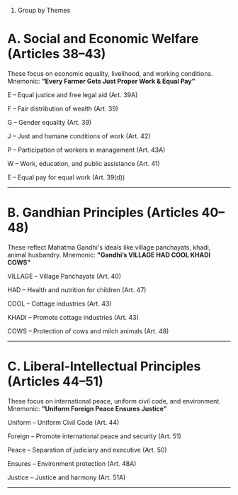 1. Group by Themes

# A. Social and Economic Welfare (Articles 38–43)

These focus on economic equality, livelihood, and working conditions.
Mnemonic: **"Every Farmer Gets Just Proper Work & Equal Pay"**

E – Equal justice and free legal aid (Art. 39A)

F – Fair distribution of wealth (Art. 39)

G – Gender equality (Art. 39)

J – Just and humane conditions of work (Art. 42)

P – Participation of workers in management (Art. 43A)

W – Work, education, and public assistance (Art. 41)

E – Equal pay for equal work (Art. 39(d))



---

# B. Gandhian Principles (Articles 40–48)

These reflect Mahatma Gandhi's ideals like village panchayats, khadi, animal husbandry.
Mnemonic: **"Gandhi’s VILLAGE HAD COOL KHADI COWS"**

VILLAGE – Village Panchayats (Art. 40)

HAD – Health and nutrition for children (Art. 47)

COOL – Cottage industries (Art. 43)

KHADI – Promote cottage industries (Art. 43)

COWS – Protection of cows and milch animals (Art. 48)



---

# C. Liberal-Intellectual Principles (Articles 44–51)

These focus on international peace, uniform civil code, and environment.
Mnemonic: **"Uniform Foreign Peace Ensures Justice"**

Uniform – Uniform Civil Code (Art. 44)

Foreign – Promote international peace and security (Art. 51)

Peace – Separation of judiciary and executive (Art. 50)

Ensures – Environment protection (Art. 48A)

Justice – Justice and harmony (Art. 51A)



---
